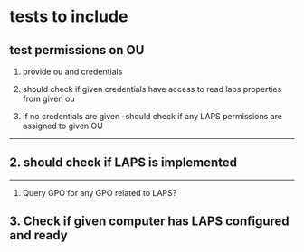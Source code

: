 # tests to include

##  test permissions on OU
1. provide ou and credentials 

2. should check if given credentials have access to read laps properties from given ou 

3. if no credentials are given -should check if any LAPS permissions are assigned to given OU 

***
## 2. should check if LAPS is implemented
***
1. Query GPO for any GPO related to LAPS?

## 3. Check if given computer has LAPS configured and ready






